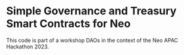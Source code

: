 # Simple Governance and Treasury Smart Contracts for Neo 

This code is part of a workshop DAOs in the context of the Neo APAC Hackathon 2023. 

